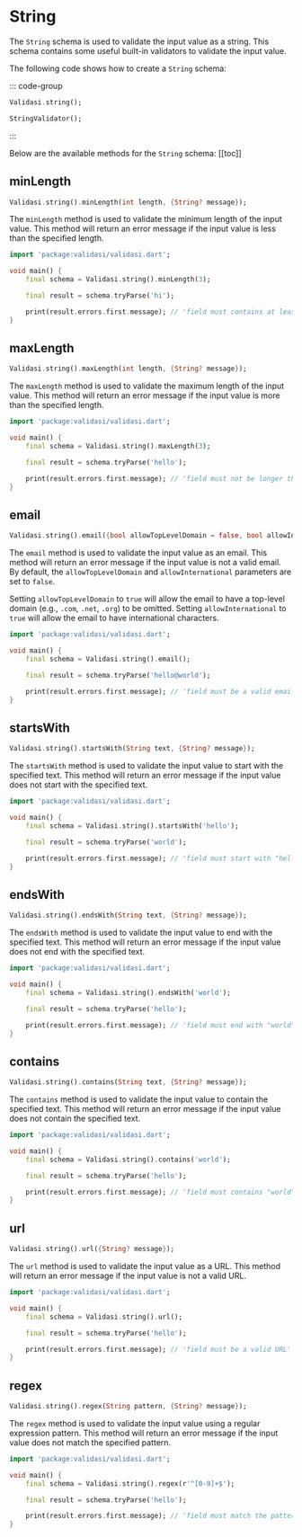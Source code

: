 # String

The `String` schema is used to validate the input value as a string. This schema contains some useful built-in validators to validate the input value.

The following code shows how to create a `String` schema:

::: code-group

```dart [Using Validasi]
Validasi.string();
```

```dart [Using Direct Class]
StringValidator();
```

:::

Below are the available methods for the `String` schema:
[[toc]]

## minLength

```dart
Validasi.string().minLength(int length, {String? message});
```

The `minLength` method is used to validate the minimum length of the input value. This method will return an error message if the input value is less than the specified length.

```dart
import 'package:validasi/validasi.dart';

void main() {
    final schema = Validasi.string().minLength(3);

    final result = schema.tryParse('hi');

    print(result.errors.first.message); // 'field must contains at least 3 characters'
}
```

## maxLength

```dart
Validasi.string().maxLength(int length, {String? message});
```

The `maxLength` method is used to validate the maximum length of the input value. This method will return an error message if the input value is more than the specified length.

```dart
import 'package:validasi/validasi.dart';

void main() {
    final schema = Validasi.string().maxLength(3);

    final result = schema.tryParse('hello');

    print(result.errors.first.message); // 'field must not be longer than 3 characters'
}
```

## email

```dart
Validasi.string().email({bool allowTopLevelDomain = false, bool allowInternational = false,String? message});
```

The `email` method is used to validate the input value as an email. This method will return an error message if the input value is not a valid email. By default, the `allowTopLevelDomain` and `allowInternational` parameters are set to `false`.

Setting `allowTopLevelDomain` to `true` will allow the email to have a top-level domain (e.g., `.com`, `.net`, `.org`) to be omitted. Setting `allowInternational` to `true` will allow the email to have international characters.

```dart
import 'package:validasi/validasi.dart';

void main() {
    final schema = Validasi.string().email();

    final result = schema.tryParse('hello@world');

    print(result.errors.first.message); // 'field must be a valid email'
}
```

## startsWith

```dart
Validasi.string().startsWith(String text, {String? message});
```

The `startsWith` method is used to validate the input value to start with the specified text. This method will return an error message if the input value does not start with the specified text.

```dart
import 'package:validasi/validasi.dart';

void main() {
    final schema = Validasi.string().startsWith('hello');

    final result = schema.tryParse('world');

    print(result.errors.first.message); // 'field must start with "hello"'
}
```

## endsWith

```dart
Validasi.string().endsWith(String text, {String? message});
```

The `endsWith` method is used to validate the input value to end with the specified text. This method will return an error message if the input value does not end with the specified text.

```dart
import 'package:validasi/validasi.dart';

void main() {
    final schema = Validasi.string().endsWith('world');

    final result = schema.tryParse('hello');

    print(result.errors.first.message); // 'field must end with "world"'
}
```

## contains

```dart
Validasi.string().contains(String text, {String? message});
```

The `contains` method is used to validate the input value to contain the specified text. This method will return an error message if the input value does not contain the specified text.

```dart
import 'package:validasi/validasi.dart';

void main() {
    final schema = Validasi.string().contains('world');

    final result = schema.tryParse('hello');

    print(result.errors.first.message); // 'field must contains "world"'
}
```

## url

```dart
Validasi.string().url({String? message});
```

The `url` method is used to validate the input value as a URL. This method will return an error message if the input value is not a valid URL.

```dart
import 'package:validasi/validasi.dart';

void main() {
    final schema = Validasi.string().url();

    final result = schema.tryParse('hello');

    print(result.errors.first.message); // 'field must be a valid URL'
}
```

## regex

```dart
Validasi.string().regex(String pattern, {String? message});
```

The `regex` method is used to validate the input value using a regular expression pattern. This method will return an error message if the input value does not match the specified pattern.

```dart
import 'package:validasi/validasi.dart';

void main() {
    final schema = Validasi.string().regex(r'^[0-9]+$');

    final result = schema.tryParse('hello');

    print(result.errors.first.message); // 'field must match the pattern'
}
```